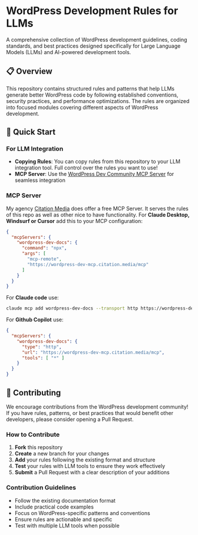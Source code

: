 # WordPress Development Rules for LLMs

A comprehensive collection of WordPress development guidelines, coding standards, and best practices designed specifically for Large Language Models (LLMs) and AI-powered development tools.

## 📋 Overview

This repository contains structured rules and patterns that help LLMs generate better WordPress code by following established conventions, security practices, and performance optimizations. The rules are organized into focused modules covering different aspects of WordPress development.

## 🚀 Quick Start

### For LLM Integration

* **Copying Rules**: You can copy rules from this repository to your LLM integration tool. Full control over the rules you want to use!
* **MCP Server**: Use the [WordPress Dev Community MCP Server](https://github.com/Citation-Media/wordpress-dev-community-mcp-server) for seamless integration

### MCP Server
My agency [Citation Media](https://citation.media) does offer a free MCP Server. It serves the rules of this repo as well as other nice to have functionality.
For **Claude Desktop, Windsurf or Cursor** add this to your MCP configuration:

```json
{
  "mcpServers": {
    "wordpress-dev-docs": {
      "command": "npx",
      "args": [
        "mcp-remote",
        "https://wordpress-dev-mcp.citation.media/mcp"
      ]
    }
  }
}
```

For **Claude code** use:
```bash
claude mcp add wordpress-dev-docs --transport http https://wordpress-dev-mcp.citation.media/mcp -s project
```

For **Github Copilot** use:
```json
{
  "mcpServers": {
    "wordpress-dev-docs": {
      "type": "http",
      "url": "https://wordpress-dev-mcp.citation.media/mcp",
      "tools": [ "*" ]
    }
  }
}
```

## 🤝 Contributing

We encourage contributions from the WordPress development community! If you have rules, patterns, or best practices that would benefit other developers, please consider opening a Pull Request.

### How to Contribute

1. **Fork** this repository
2. **Create** a new branch for your changes
3. **Add** your rules following the existing format and structure
4. **Test** your rules with LLM tools to ensure they work effectively
5. **Submit** a Pull Request with a clear description of your additions

### Contribution Guidelines

- Follow the existing documentation format
- Include practical code examples
- Focus on WordPress-specific patterns and conventions
- Ensure rules are actionable and specific
- Test with multiple LLM tools when possible

